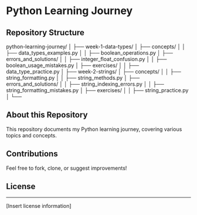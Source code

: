 # Python Learning Journey

## Repository Structure


python-learning-journey/
│
├── week-1-data-types/
│ ├── concepts/
│ │ ├── data_types_examples.py
│ │ ├── boolean_operations.py
│ ├── errors_and_solutions/
│ │ ├── integer_float_confusion.py
│ │ ├── boolean_usage_mistakes.py
│ ├── exercises/
│ │ ├── data_type_practice.py
│
├── week-2-strings/
│ ├── concepts/
│ │ ├── string_formatting.py
│ │ ├── string_methods.py
│ ├── errors_and_solutions/
│ │ ├── string_indexing_errors.py
│ │ ├── string_formatting_mistakes.py
│ ├── exercises/
│ │ ├── string_practice.py
│
└── 

## About this Repository

This repository documents my Python learning journey, covering various topics and concepts.
## Contributions

Feel free to fork, clone, or suggest improvements!
## License
-------
[Insert license information]
